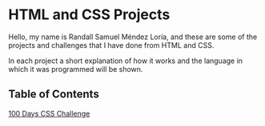 # HTML and CSS Projects

Hello, my name is Randall Samuel Méndez Loría,
and these are some of the projects and challenges that I have done from HTML and CSS.

In each project a short explanation of how it works and the language in which it was programmed will be shown.

## Table of Contents
[100 Days CSS Challenge](100%20Days%20CSS%20Challenge)
